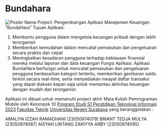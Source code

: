 # Bundahara
![Poster](https://github.com/user-attachments/assets/2d6498a1-c6bc-4932-a3f6-810dc4389628)
Nama Project: Pengembangan Aplikasi Manajemen Keuangan “BundaHara”
Tujuan Aplikasi:
1. Membantu pengguna dalam mengelola keuangan pribadi dengan lebih terorganisir
2. Memberikan kemudahan dalam mencatat pemasukan dan pengeluaran secara praktis dan cepat
3. Meningkatkan kesadaran pengguna terhadap kebiasaan finansial mereka melalui laporan dan data keuangan
Fungsi Aplikasi: Aplikasi BundaHara berfungsi untuk mencatat pemasukan dan pengeluaran pengguna berdasarkan kategori tertentu, memberikan gambaran saldo terkini secara real-time, serta menyediakan riwayat daftar transaksi yang dapat diakses kapan saja untuk memantau aktivitas keuangan dengan mudah dan terorganisir.

Aplikasi ini dibuat untuk memenuhi project akhir Mata Kuliah Pemrograman Mobile oleh Kelompok 10 [Program Studi S1 Pendidikan Teknologi Informasi 2023](https://pendidikan-ti.ft.unesa.ac.id) [Fakultas Teknik](https://ft.unesa.ac.id) [Universitas Negeri Surabaya](https://www.unesa.ac.id/) yang beranggotakan :

AMALIYA IZZAH RAMADHANI (23050974079)
BRIANT TEDJA MULYA (23050974087)
AISYAH LINTANG ZAKIYYA ARBY (23050974095)
